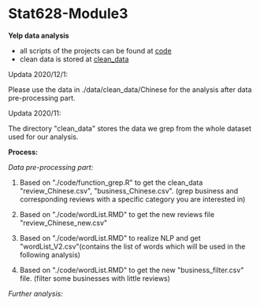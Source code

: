 # Stat628-Module3

**Yelp data analysis**

- all scripts of the projects can be found at [code](https://github.com/AshviniFulpagar/Stat628-Module3/tree/main/code)
- clean data is stored at
[clean_data](https://github.com/AshviniFulpagar/Stat628-Module3/tree/main/clean_data)

Updata 2020/12/1:

Please use the data in ./data/clean_data/Chinese for the analysis after data pre-processing part.

Updata 2020/11:

The directory "clean_data" stores the data we grep from the whole dataset used for our analysis.


**Process:**

*Data pre-processing part:*

1. Based on "./code/function_grep.R" to get the clean_data "review_Chinese.csv", "business_Chinese.csv". (grep business and corresponding reviews with a specific category you are interested in)

2. Based on "./code/wordList.RMD" to get the new reviews file "review_Chinese_new.csv"

3. Based on "./code/wordList.RMD" to realize NLP and get "wordList_V2.csv"(contains the list of words which will be used in the following analysis)

4. Based on "./code/wordList.RMD" to get the new "business_filter.csv" file. (filter some businesses with little reviews)


*Further analysis:*

